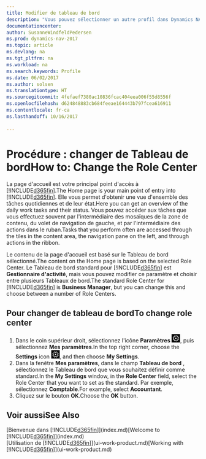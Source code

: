 ```yaml
---
title: Modifier de tableau de bord
description: "Vous pouvez sélectionner un autre profil dans Dynamics NAV pour modifier ce que vous voyez sur votre page Accueil."
documentationcenter: 
author: SusanneWindfeldPedersen
ms.prod: dynamics-nav-2017
ms.topic: article
ms.devlang: na
ms.tgt_pltfrm: na
ms.workload: na
ms.search.keywords: Profile
ms.date: 06/02/2017
ms.author: solsen
ms.translationtype: HT
ms.sourcegitcommit: 4fefaef7380ac10836fcac404eea006f55d8556f
ms.openlocfilehash: d624848883cb684feeae164443b797fcea616911
ms.contentlocale: fr-ca
ms.lasthandoff: 10/16/2017

---
```

# <a name="how-to-change-the-role-center"></a><span data-ttu-id="6af8c-103">Procédure : changer de Tableau de bord</span><span class="sxs-lookup"><span data-stu-id="6af8c-103">How to: Change the Role Center</span></span>
<span data-ttu-id="6af8c-104">La page d'accueil est votre principal point d'accès à [!INCLUDE[d365fin](includes/d365fin_md.md)].</span><span class="sxs-lookup"><span data-stu-id="6af8c-104">The Home page is your main point of entry into [!INCLUDE[d365fin](includes/d365fin_md.md)].</span></span> <span data-ttu-id="6af8c-105">Elle vous permet d'obtenir une vue d'ensemble des tâches quotidiennes et de leur état.</span><span class="sxs-lookup"><span data-stu-id="6af8c-105">Here you can get an overview of the daily work tasks and their status.</span></span> <span data-ttu-id="6af8c-106">Vous pouvez accéder aux tâches que vous effectuez souvent par l'intermédiaire des mosaïques de la zone de contenu, du volet de navigation de gauche, et par l'intermédiaire des actions dans le ruban.</span><span class="sxs-lookup"><span data-stu-id="6af8c-106">Tasks that you perform often are accessed through the tiles in the content area, the navigation pane on the left, and through actions in the ribbon.</span></span>

<span data-ttu-id="6af8c-107">Le contenu de la page d'accueil est basé sur le Tableau de bord sélectionné.</span><span class="sxs-lookup"><span data-stu-id="6af8c-107">The content on the Home page is based on the selected Role Center.</span></span> <span data-ttu-id="6af8c-108">Le Tableau de bord standard pour [!INCLUDE[d365fin](includes/d365fin_md.md)] est **Gestionnaire d'activité**, mais vous pouvez modifier ce paramètre et choisir entre plusieurs Tableaux de bord.</span><span class="sxs-lookup"><span data-stu-id="6af8c-108">The standard Role Center for [!INCLUDE[d365fin](includes/d365fin_md.md)] is **Business Manager**, but you can change this and choose between a number of Role Centers.</span></span>

## <a name="to-change-role-center"></a><span data-ttu-id="6af8c-109">Pour changer de tableau de bord</span><span class="sxs-lookup"><span data-stu-id="6af8c-109">To change role center</span></span>
1. <span data-ttu-id="6af8c-110">Dans le coin supérieur droit, sélectionnez l'icône **Paramètres** ![Paramètres](media/ui-experience/settings_icon_small.png "Icône Paramètres du tableau de bord"), puis sélectionnez **Mes paramètres**.</span><span class="sxs-lookup"><span data-stu-id="6af8c-110">In the top right corner, choose the **Settings** icon ![Settings](media/ui-experience/settings_icon_small.png "Settings icon for role center"), and then choose **My Settings**.</span></span>
2. <span data-ttu-id="6af8c-111">Dans la fenêtre **Mes paramètres**, dans le champ **Tableau de bord** , sélectionnez le Tableau de bord que vous souhaitez définir comme standard.</span><span class="sxs-lookup"><span data-stu-id="6af8c-111">In the **My Settings** window, in the **Role Center** field, select the Role Center that you want to set as the standard.</span></span> <span data-ttu-id="6af8c-112">Par exemple, sélectionnez **Comptable**.</span><span class="sxs-lookup"><span data-stu-id="6af8c-112">For example, select **Accountant**.</span></span>
3. <span data-ttu-id="6af8c-113">Cliquez sur le bouton **OK**.</span><span class="sxs-lookup"><span data-stu-id="6af8c-113">Choose the **OK** button.</span></span>

## <a name="see-also"></a><span data-ttu-id="6af8c-114">Voir aussi</span><span class="sxs-lookup"><span data-stu-id="6af8c-114">See Also</span></span>
<span data-ttu-id="6af8c-115">[Bienvenue dans [!INCLUDE[d365fin](includes/d365fin_md.md)]](index.md)</span><span class="sxs-lookup"><span data-stu-id="6af8c-115">[Welcome to [!INCLUDE[d365fin](includes/d365fin_md.md)]](index.md)</span></span>  
<span data-ttu-id="6af8c-116">[Utilisation de [!INCLUDE[d365fin](includes/d365fin_md.md)]](ui-work-product.md)</span><span class="sxs-lookup"><span data-stu-id="6af8c-116">[Working with [!INCLUDE[d365fin](includes/d365fin_md.md)]](ui-work-product.md)</span></span>  

